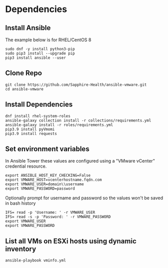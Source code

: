 # Dependencies

## Install Ansible
The example below is for RHEL/CentOS 8

```
sudo dnf -y install python3-pip
sudo pip3 install --upgrade pip
pip3 install ansible --user
```

## Clone Repo
```
git clone https://github.com/Sapphire-Health/ansible-vmware.git
cd ansible-vmware
```

## Install Dependencies
```
dnf install rhel-system-roles
ansible-galaxy collection install -r collections/requirements.yml
ansible-galaxy install -r roles/requirements.yml
pip3.9 install pyVmomi
pip3.9 install requests
```

## Set environment variables
In Ansible Tower these values are configured using a "VMware vCenter" credential resource.

```
export ANSIBLE_HOST_KEY_CHECKING=False
export VMWARE_HOST=vcenterhostname.fqdn.com
export VMWARE_USER=domain\\username
export VMWARE_PASSWORD=password
```

Optionally prompt for username and password so the values won't be saved in bash history

```
IFS= read -p 'Username: ' -r VMWARE_USER
IFS= read -s -p 'Password: ' -r VMWARE_PASSWORD
export VMWARE_USER
export VMWARE_PASSWORD
```

## List all VMs on ESXi hosts using dynamic inventory
```
ansible-playbook vminfo.yml
```

